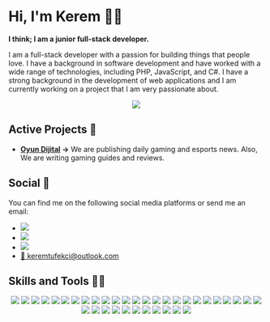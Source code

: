 <h1>Hi, I'm Kerem 👋🏻</h1>
<b>I think; I am a junior full-stack developer.</b>

I am a full-stack developer with a passion for building things that people love. I have a background in software development and have worked with a wide range of technologies, including PHP, JavaScript, and C#. I have a strong background in the development of web applications and I am currently working on a project that I am very passionate about.

<div align="center"><a href="https://discordapp.com/users/179997163294556161"><img src="https://lanyard.cnrad.dev/api/179997163294556161"></a></div>

<h2>Active Projects 💼</h2>
<ul>
  <li><b><a href="http://oyundijital.com/?ref=keremwho_github">Oyun Dijital</a> →</b> We are publishing daily gaming and esports news. Also, We are writing gaming guides and reviews.</li>
</ul>

<h2>Social 📱</h2>
You can find me on the following social media platforms or send me an email:
<ul>
  <li><a href="https://www.linkedin.com/in/keremwho/"><img src="https://img.shields.io/badge/linkedin-%230077B5.svg?style=for-the-badge&logo=linkedin&logoColor=white"></a></li>
  <li><a href="https://t.me/keremwho"><img src="https://img.shields.io/badge/Telegram-2CA5E0?style=for-the-badge&logo=telegram&logoColor=white"></a></li>
  <li><a href="https://discordapp.com/users/179997163294556161"><img src="https://img.shields.io/badge/KeremWho%230782-%237289DA.svg?style=for-the-badge&logo=discord&logoColor=white"></a></li>
  <li><a href="mailto:keremtufekci@outlook.com">📧 keremtufekci@outlook.com</a></li>
</ul>

<h2>Skills and Tools 💪🏻</h2>
<div align="center">
<img src="https://img.shields.io/badge/MariaDB-003545?style=for-the-badge&logo=mariadb&logoColor=white">
<img src="https://img.shields.io/badge/MongoDB-%234ea94b.svg?style=for-the-badge&logo=mongodb&logoColor=white">
<img src="https://img.shields.io/badge/mysql-%2300f.svg?style=for-the-badge&logo=mysql&logoColor=white">
<img src="https://img.shields.io/badge/Adobe%20XD-470137?style=for-the-badge&logo=Adobe%20XD&logoColor=#FF61F6">
<img src="https://img.shields.io/badge/figma-%23F24E1E.svg?style=for-the-badge&logo=figma&logoColor=white">
<img src="https://img.shields.io/badge/bootstrap-%23563D7C.svg?style=for-the-badge&logo=bootstrap&logoColor=white">
<img src="https://img.shields.io/badge/CodeIgniter-%23EF4223.svg?style=for-the-badge&logo=codeIgniter&logoColor=white">
<img src="https://img.shields.io/badge/express.js-%23404d59.svg?style=for-the-badge&logo=express&logoColor=%2361DAFB">
<img src="https://img.shields.io/badge/fastify-%23000000.svg?style=for-the-badge&logo=fastify&logoColor=white">
<img src="https://img.shields.io/badge/jquery-%230769AD.svg?style=for-the-badge&logo=jquery&logoColor=white">
<img src="https://img.shields.io/badge/node.js-6DA55F?style=for-the-badge&logo=node.js&logoColor=white">
<img src="https://img.shields.io/badge/svelte-%23f1413d.svg?style=for-the-badge&logo=svelte&logoColor=white">
<img src="https://img.shields.io/badge/tailwindcss-%2338B2AC.svg?style=for-the-badge&logo=tailwind-css&logoColor=white">
<img src="https://img.shields.io/badge/yarn-%232C8EBB.svg?style=for-the-badge&logo=yarn&logoColor=white">
<img src="https://img.shields.io/badge/Cloudflare-F38020?style=for-the-badge&logo=Cloudflare&logoColor=white">
<img src="https://img.shields.io/badge/NeoVim-%2357A143.svg?&style=for-the-badge&logo=neovim&logoColor=white">
<img src="https://img.shields.io/badge/phpstorm-143?style=for-the-badge&logo=phpstorm&logoColor=black&color=black&labelColor=darkorchid">
<img src="https://img.shields.io/badge/Visual%20Studio%20Code-0078d7.svg?style=for-the-badge&logo=visual-studio-code&logoColor=white">
<img src="https://img.shields.io/badge/webstorm-143?style=for-the-badge&logo=webstorm&logoColor=white&color=black"
>
<img src="https://img.shields.io/badge/css3-%231572B6.svg?style=for-the-badge&logo=css3&logoColor=white">
<img src="https://img.shields.io/badge/dart-%230175C2.svg?style=for-the-badge&logo=dart&logoColor=white">
<img src="https://img.shields.io/badge/html5-%23E34F26.svg?style=for-the-badge&logo=html5&logoColor=white">
<img src="https://img.shields.io/badge/javascript-%23323330.svg?style=for-the-badge&logo=javascript&logoColor=%23F7DF1E">
<img src="https://img.shields.io/badge/php-%23777BB4.svg?style=for-the-badge&logo=php&logoColor=white">
<img src="https://img.shields.io/badge/shell_script-%23121011.svg?style=for-the-badge&logo=gnu-bash&logoColor=white">
<img src="https://img.shields.io/badge/typescript-%23007ACC.svg?style=for-the-badge&logo=typescript&logoColor=white">
<img src="https://img.shields.io/badge/Fedora-294172?style=for-the-badge&logo=fedora&logoColor=white">
<img src="https://img.shields.io/badge/Windows-0078D6?style=for-the-badge&logo=windows&logoColor=white">
<img src="https://img.shields.io/badge/mac%20os-000000?style=for-the-badge&logo=macos&logoColor=F0F0F0">
<img src="https://img.shields.io/badge/Trello-%23026AA7.svg?style=for-the-badge&logo=Trello&logoColor=white">
<img src="https://img.shields.io/badge/git-%23F05033.svg?style=for-the-badge&logo=git&logoColor=white">
<img src="https://img.shields.io/badge/github-%23121011.svg?style=for-the-badge&logo=github&logoColor=white">
<img src="https://img.shields.io/badge/gitlab-%23181717.svg?style=for-the-badge&logo=gitlab&logoColor=white">
<img src="https://img.shields.io/badge/google-4285F4?style=for-the-badge&logo=google&logoColor=white">
<img src="https://img.shields.io/badge/apache-%23D42029.svg?style=for-the-badge&logo=apache&logoColor=white">
<img src="https://img.shields.io/badge/nginx-%23009639.svg?style=for-the-badge&logo=nginx&logoColor=white">
</div>
